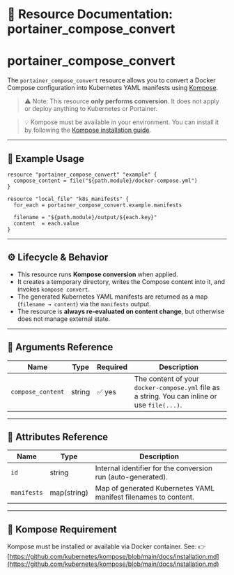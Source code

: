 # 🔁 **Resource Documentation: portainer_compose_convert**

# portainer_compose_convert
The `portainer_compose_convert` resource allows you to convert a Docker Compose configuration into Kubernetes YAML manifests using [Kompose](https://github.com/kubernetes/kompose).

> ⚠️ Note: This resource **only performs conversion**. It does not apply or deploy anything to Kubernetes or Portainer.

> 💡 Kompose must be available in your environment. You can install it by following the [Kompose installation guide](https://github.com/kubernetes/kompose/blob/main/docs/installation.md).

---

## 📌 Example Usage

```hcl
resource "portainer_compose_convert" "example" {
  compose_content = file("${path.module}/docker-compose.yml")
}

resource "local_file" "k8s_manifests" {
  for_each = portainer_compose_convert.example.manifests

  filename = "${path.module}/output/${each.key}"
  content  = each.value
}
```

---

## ⚙️ Lifecycle & Behavior

- This resource runs **Kompose conversion** when applied.
- It creates a temporary directory, writes the Compose content into it, and invokes `kompose convert`.
- The generated Kubernetes YAML manifests are returned as a map (`filename → content`) via the `manifests` output.
- The resource is **always re-evaluated on content change**, but otherwise does not manage external state.

---

## 🧾 Arguments Reference

| Name              | Type   | Required | Description                                                                 |
|-------------------|--------|----------|-----------------------------------------------------------------------------|
| `compose_content` | string | ✅ yes   | The content of your `docker-compose.yml` file as a string. You can inline or use `file(...)`. |

---

## 📄 Attributes Reference

| Name        | Type               | Description                                                      |
|-------------|--------------------|------------------------------------------------------------------|
| `id`        | string             | Internal identifier for the conversion run (auto-generated).     |
| `manifests` | map(string)        | Map of generated Kubernetes YAML manifest filenames to content.  |

---

## 📌 Kompose Requirement

Kompose must be installed or available via Docker container. See:
👉 [https://github.com/kubernetes/kompose/blob/main/docs/installation.md](https://github.com/kubernetes/kompose/blob/main/docs/installation.md)